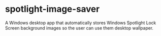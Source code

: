 # spotlight-image-saver
A Windows desktop app that automatically stores Windows Spotlight Lock Screen background images so the user can use them desktop wallpaper. 
